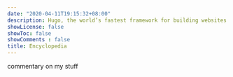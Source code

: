 ```yaml
---
date: "2020-04-11T19:15:32+08:00"
description: Hugo, the world’s fastest framework for building websites.
showLicense: false
showToc: false
showComments : false
title: Encyclopedia
---
```


commentary on my stuff

